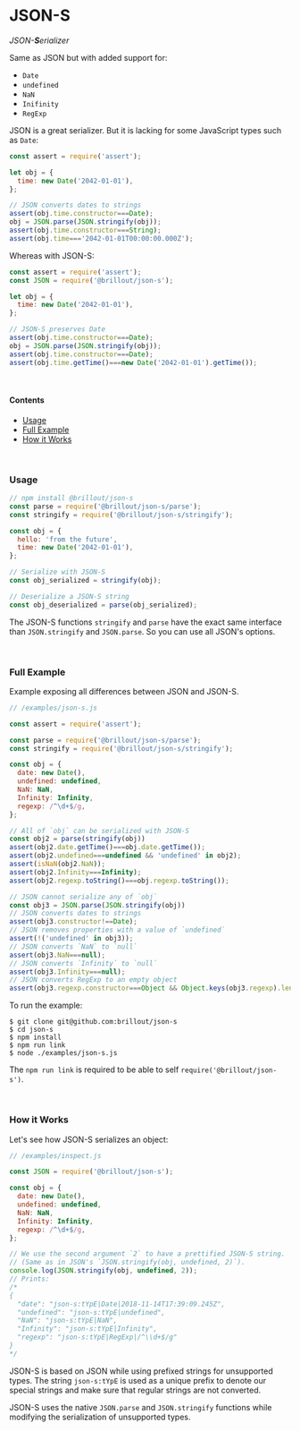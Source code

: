 <!---






    WARNING, READ THIS.
    This is a computed file. Do not edit.
    Instead, edit `/readme.template.md` and run `npm run docs` (or `yarn docs`).












    WARNING, READ THIS.
    This is a computed file. Do not edit.
    Instead, edit `/readme.template.md` and run `npm run docs` (or `yarn docs`).












    WARNING, READ THIS.
    This is a computed file. Do not edit.
    Instead, edit `/readme.template.md` and run `npm run docs` (or `yarn docs`).












    WARNING, READ THIS.
    This is a computed file. Do not edit.
    Instead, edit `/readme.template.md` and run `npm run docs` (or `yarn docs`).












    WARNING, READ THIS.
    This is a computed file. Do not edit.
    Instead, edit `/readme.template.md` and run `npm run docs` (or `yarn docs`).






-->
# JSON-S

<i>JSON-<b>S</b>erializer</i>

Same as JSON but with added support for:
 - `Date`
 - `undefined`
 - `NaN`
 - `Inifinity`
 - `RegExp`

JSON is a great serializer.
But it is lacking for some JavaScript types such as `Date`:

~~~js
const assert = require('assert');

let obj = {
  time: new Date('2042-01-01'),
};

// JSON converts dates to strings
assert(obj.time.constructor===Date);
obj = JSON.parse(JSON.stringify(obj));
assert(obj.time.constructor===String);
assert(obj.time==='2042-01-01T00:00:00.000Z');
~~~

Whereas with JSON-S:

~~~js
const assert = require('assert');
const JSON = require('@brillout/json-s');

let obj = {
  time: new Date('2042-01-01'),
};

// JSON-S preserves Date
assert(obj.time.constructor===Date);
obj = JSON.parse(JSON.stringify(obj));
assert(obj.time.constructor===Date);
assert(obj.time.getTime()===new Date('2042-01-01').getTime());
~~~

<br/>

#### Contents

 - [Usage](#usage)
 - [Full Example](#full-example)
 - [How it Works](#how-it-works)


<br/>

### Usage

~~~js
// npm install @brillout/json-s
const parse = require('@brillout/json-s/parse');
const stringify = require('@brillout/json-s/stringify');

const obj = {
  hello: 'from the future',
  time: new Date('2042-01-01'),
};

// Serialize with JSON-S
const obj_serialized = stringify(obj);

// Deserialize a JSON-S string
const obj_deserialized = parse(obj_serialized);
~~~

The JSON-S functions `stringify` and `parse` have the exact same interface than `JSON.stringify` and `JSON.parse`.
So you can use all JSON's options.

<br/>

### Full Example

Example exposing all differences between JSON and JSON-S.

~~~js
// /examples/json-s.js

const assert = require('assert');

const parse = require('@brillout/json-s/parse');
const stringify = require('@brillout/json-s/stringify');

const obj = {
  date: new Date(),
  undefined: undefined,
  NaN: NaN,
  Infinity: Infinity,
  regexp: /^\d+$/g,
};

// All of `obj` can be serialized with JSON-S
const obj2 = parse(stringify(obj))
assert(obj2.date.getTime()===obj.date.getTime());
assert(obj2.undefined===undefined && 'undefined' in obj2);
assert(isNaN(obj2.NaN));
assert(obj2.Infinity===Infinity);
assert(obj2.regexp.toString()===obj.regexp.toString());

// JSON cannot serialize any of `obj`
const obj3 = JSON.parse(JSON.stringify(obj))
// JSON converts dates to strings
assert(obj3.constructor!==Date);
// JSON removes properties with a value of `undefined`
assert(!('undefined' in obj3));
// JSON converts `NaN` to `null`
assert(obj3.NaN===null);
// JSON converts `Infinity` to `null`
assert(obj3.Infinity===null);
// JSON converts RegExp to an empty object
assert(obj3.regexp.constructor===Object && Object.keys(obj3.regexp).length===0);
~~~

To run the example:

~~~shell
$ git clone git@github.com:brillout/json-s
$ cd json-s
$ npm install
$ npm run link
$ node ./examples/json-s.js
~~~

The `npm run link` is required to be able to self `require('@brillout/json-s')`.

<br/>

### How it Works

Let's see how JSON-S serializes an object:

~~~js
// /examples/inspect.js

const JSON = require('@brillout/json-s');

const obj = {
  date: new Date(),
  undefined: undefined,
  NaN: NaN,
  Infinity: Infinity,
  regexp: /^\d+$/g,
};

// We use the second argument `2` to have a prettified JSON-S string.
// (Same as in JSON's `JSON.stringify(obj, undefined, 2)`).
console.log(JSON.stringify(obj, undefined, 2));
// Prints:
/*
{
  "date": "json-s:tYpE|Date|2018-11-14T17:39:09.245Z",
  "undefined": "json-s:tYpE|undefined",
  "NaN": "json-s:tYpE|NaN",
  "Infinity": "json-s:tYpE|Infinity",
  "regexp": "json-s:tYpE|RegExp|/^\\d+$/g"
}
*/
~~~

JSON-S is based on JSON while using prefixed strings for unsupported types.
The string `json-s:tYpE` is used as a unique prefix to denote our special strings and make sure that regular strings are not converted.

JSON-S uses the native `JSON.parse` and `JSON.stringify` functions while modifying the serialization of unsupported types.

<!---






    WARNING, READ THIS.
    This is a computed file. Do not edit.
    Instead, edit `/readme.template.md` and run `npm run docs` (or `yarn docs`).












    WARNING, READ THIS.
    This is a computed file. Do not edit.
    Instead, edit `/readme.template.md` and run `npm run docs` (or `yarn docs`).












    WARNING, READ THIS.
    This is a computed file. Do not edit.
    Instead, edit `/readme.template.md` and run `npm run docs` (or `yarn docs`).












    WARNING, READ THIS.
    This is a computed file. Do not edit.
    Instead, edit `/readme.template.md` and run `npm run docs` (or `yarn docs`).












    WARNING, READ THIS.
    This is a computed file. Do not edit.
    Instead, edit `/readme.template.md` and run `npm run docs` (or `yarn docs`).






-->
